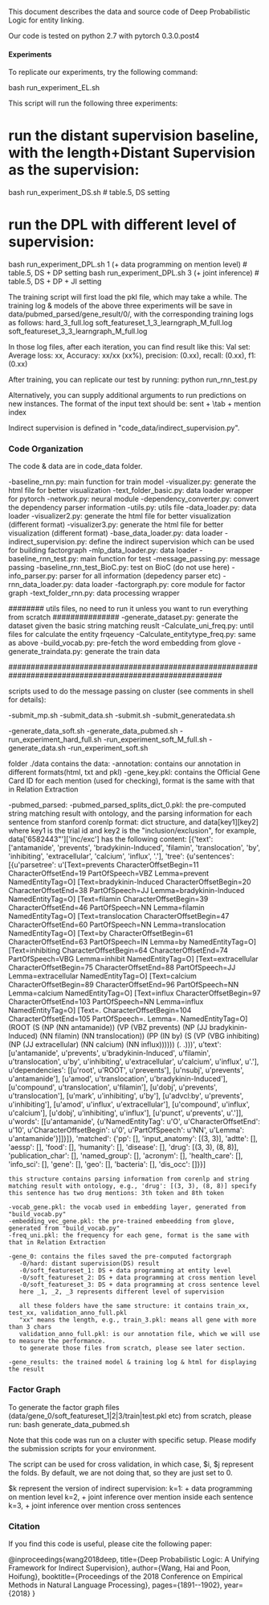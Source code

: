 This document describes the data and source code of Deep Probabilistic Logic for entity linking.

Our code is tested on python 2.7 with pytorch 0.3.0.post4
   
#### Experiments ###

To replicate our experiments, try the following command:

bash run_experiment_EL.sh

This script will run the following three experiments:

  # run the distant supervision baseline, with the length+Distant Supervision as the supervision: 
  bash run_experiment_DS.sh # table.5, DS setting
  # run the DPL with different level of supervision:
  bash run_experiment_DPL.sh 1 (+ data programming on mention level) # table.5, DS + DP setting
  bash run_experiment_DPL.sh 3 (+ joint inference) # table.5, DS + DP + JI setting

The training script will first load the pkl file, which may take a while. The training log & models of the above three experiments will be save in data/pubmed_parsed/gene_result/0/, with the corresponding training logs as follows:
hard_3_full.log
soft_featureset_1_3_learngraph_M_full.log
soft_featureset_3_3_learngraph_M_full.log

In those log files, after each iteration, you can find result like this:
Val set: Average loss: xx, Accuracy: xx/xx (xx%), precision: (0.xx), recall: (0.xx), f1: (0.xx)

After training, you can replicate our test by running:
python run_rnn_test.py

Alternatively, you can supply additional arguments to run predictions on new instances. The format of the input text should be: sent + \tab + mention index  

Indirect supervision is defined in "code_data/indirect_supervision.py".


### Code Organization ###

The code & data are in code_data folder.
 
   -baseline_rnn.py: main function for train model
   -visualizer.py: generate the html file for better visualization
   -text_folder_basic.py: data loader wrapper for pytorch
   -network.py: neural module
   -dependency_converter.py: convert the dependency parser information
   -utils.py: utils file
   -data_loader.py: data loader
   -visualizer2.py: generate the html file for better visualization (different format)
   -visualizer3.py: generate the html file for better visualization (different format)
   -base_data_loader.py: data loader
   -indirect_supervision.py: define the indirect supervision which can be used for building factorgraph
   -mlp_data_loader.py: data loader
   -baseline_rnn_test.py: main function for test
   -message_passing.py: message passing
   -baseline_rnn_test_BioC.py: test on BioC (do not use here)
   -info_parser.py: parser for all information (depedency parser etc)
   -rnn_data_loader.py: data loader
   -factorgraph.py: core module for factor graph
   -text_folder_rnn.py: data processing wrapper


   ########  utils files, no need to run it unless you want to run everything from scratch  ###############
   -generate_dataset.py: generate the dataset given the basic string matching reuslt
   -Calculate_uni_freq.py: until files for calculate the entity frqeuency
   -Calculate_entitytype_freq.py: same as above
   -build_vocab.py: pre-fetch the word embedding from glove
   -generate_traindata.py: generate the train data

   ######################################################################################################## 

   scripts used to do the message passing on cluster (see comments in shell for details):

   -submit_mp.sh
   -submit_data.sh
   -submit.sh
   -submit_generatedata.sh
 
   -generate_data_soft.sh
   -generate_data_pubmed.sh
   -run_experiment_hard_full.sh
   -run_experiment_soft_M_full.sh
   -generate_data.sh
   -run_experiment_soft.sh


   folder ./data contains the data:
   -annotation: contains our annotation in different formats(html, txt and pkl)
   -gene_key.pkl: contains the Official Gene Card ID for each mention (used for checking), format is the same with that in Relation Extraction 

   -pubmed_parsed: 
    -pubmed_parsed_splits_dict_0.pkl: the pre-computed string matching result with ontology, and the parsing information for each sentence from stanford corenlp
     format: dict structure, and data[key1][key2] where key1 is the trial id and key2 is the "inclusion/exclusion", for example, data['6582443"']['inc/exc'] has the following content: 
     [{'text': ['antamanide', 'prevents', 'bradykinin-lnduced', 'filamin', 'translocation', 'by', 'inhibiting', 'extracellular', 'calcium', 'influx', '.'], 'tree': {u'sentences': [{u'parsetree': u'[Text=prevents CharacterOffsetBegin=11 CharacterOffsetEnd=19 PartOfSpeech=VBZ Lemma=prevent NamedEntityTag=O] [Text=bradykinin-lnduced CharacterOffsetBegin=20 CharacterOffsetEnd=38 PartOfSpeech=JJ Lemma=bradykinin-lnduced NamedEntityTag=O] [Text=filamin CharacterOffsetBegin=39 CharacterOffsetEnd=46 PartOfSpeech=NN Lemma=filamin NamedEntityTag=O] [Text=translocation CharacterOffsetBegin=47 CharacterOffsetEnd=60 PartOfSpeech=NN Lemma=translocation NamedEntityTag=O] [Text=by CharacterOffsetBegin=61 CharacterOffsetEnd=63 PartOfSpeech=IN Lemma=by NamedEntityTag=O] [Text=inhibiting CharacterOffsetBegin=64 CharacterOffsetEnd=74 PartOfSpeech=VBG Lemma=inhibit NamedEntityTag=O] [Text=extracellular CharacterOffsetBegin=75 CharacterOffsetEnd=88 PartOfSpeech=JJ Lemma=extracellular NamedEntityTag=O] [Text=calcium CharacterOffsetBegin=89 CharacterOffsetEnd=96 PartOfSpeech=NN Lemma=calcium NamedEntityTag=O] [Text=influx CharacterOffsetBegin=97 CharacterOffsetEnd=103 PartOfSpeech=NN Lemma=influx NamedEntityTag=O] [Text=. CharacterOffsetBegin=104 CharacterOffsetEnd=105 PartOfSpeech=. Lemma=. NamedEntityTag=O] (ROOT (S (NP (NN antamanide)) (VP (VBZ prevents) (NP (JJ bradykinin-lnduced) (NN filamin) (NN translocation)) (PP (IN by) (S (VP (VBG inhibiting) (NP (JJ extracellular) (NN calcium) (NN influx)))))) (. .)))', u'text': [u'antamanide', u'prevents', u'bradykinin-lnduced', u'filamin', u'translocation', u'by', u'inhibiting', u'extracellular', u'calcium', u'influx', u'.'], u'dependencies': [[u'root', u'ROOT', u'prevents'], [u'nsubj', u'prevents', u'antamanide'], [u'amod', u'translocation', u'bradykinin-lnduced'], [u'compound', u'translocation', u'filamin'], [u'dobj', u'prevents', u'translocation'], [u'mark', u'inhibiting', u'by'], [u'advcl:by', u'prevents', u'inhibiting'], [u'amod', u'influx', u'extracellular'], [u'compound', u'influx', u'calcium'], [u'dobj', u'inhibiting', u'influx'], [u'punct', u'prevents', u'.']], u'words': [[u'antamanide', {u'NamedEntityTag': u'O', u'CharacterOffsetEnd': u'10', u'CharacterOffsetBegin': u'0', u'PartOfSpeech': u'NN', u'Lemma': u'antamanide'}]]}]}, 'matched': {'pp': [], 'input_anatomy': [(3, 3)], 'adtte': [], 'aessp': [], 'food': [], 'humanity': [], 'disease': [], 'drug': [(3, 3), (8, 8)], 'publication_char': [], 'named_group': [], 'acronym': [], 'health_care': [], 'info_sci': [], 'gene': [], 'geo': [], 'bacteria': [], 'dis_occ': []}}] 

    this structure contains parsing information from corenlp and string matching result with ontology, e.g., 'drug': [(3, 3), (8, 8)] specify this sentence has two drug mentions: 3th token and 8th token

    -vocab_gene.pkl: the vocab used in embedding layer, generated from "build_vocab.py"
    -embedding_vec_gene.pkl: the pre-trained embeedding from glove, generated from "build_vocab.py"
    -freq_uni.pkl: the frequency for each gene, format is the same with that in Relation Extraction

    -gene_0: contains the files saved the pre-computed factorgraph
       -0/hard: distant supervision(DS) result 
       -0/soft_featureset_1: DS + data programming at entity level
       -0/soft_featureset_2: DS + data programming at cross mention level
       -0/soft_featureset_3: DS + data programming at cross sentence level
       here _1, _2, _3 represents different level of supervision

       all these folders have the same structure: it contains train_xx, test_xx, validation_anno_full.pkl       
       "xx" means the length, e.g., train_3.pkl: means all gene with more than 3 chars
       validation_anno_full.pkl: is our annotation file, which we will use to measure the performance.
       to generate those files from scratch, please see later section.
 
    -gene_results: the trained model & training log & html for displaying the result

 
### Factor Graph ###

To generate the factor graph files (data/gene_0/soft_featureset_1|2|3/train|test.pkl etc) from scratch, please run:
bash generate_data_pubmed.sh

Note that this code was run on a cluster with specific setup. Please modify the submission scripts for your environment.

The script can be used for cross validation, in which case, $i, $j represent the folds. By default, we are not doing that, so they are just set to 0. 

$k represent the version of indirect supervision:
  k=1: + data programming on mention level
  k=2, + joint inference over mention inside each sentence
  k=3, + joint inference over mention cross sentences


### Citation ####
If you find this code is useful, please cite the following paper:

@inproceedings{wang2018deep,
  title={Deep Probabilistic Logic: A Unifying Framework for Indirect Supervision},
  author={Wang, Hai and Poon, Hoifung},
  booktitle={Proceedings of the 2018 Conference on Empirical Methods in Natural Language Processing},
  pages={1891--1902},
  year={2018}
}

